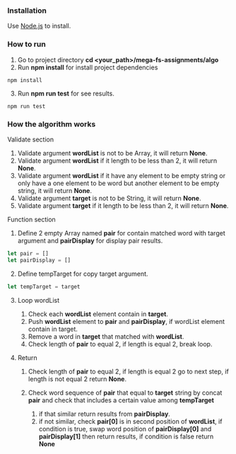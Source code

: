 ### Installation

Use [Node.js](https://nodejs.org/en/) to install.

### How to run

1. Go to project directory **cd <your_path>/mega-fs-assignments/algo**
2. Run **npm install** for install project dependencies

```
npm install
```

3. Run **npm run test** for see results.

```
npm run test
```

### How the algorithm works

Validate section

1. Validate argument **wordList** is not to be Array, it will return **None**.
2. Validate argument **wordList** if it length to be less than 2, it will return **None**.
3. Validate argument **wordList** if it have any element to be empty string or only have a one element to be word but another element to be empty string, it will return **None**.
4. Validate argument **target** is not to be String, it will return **None**.
5. Validate argument **target** if it length to be less than 2, it will return **None**.

Function section

1. Define 2 empty Array named **pair** for contain matched word with target argument and **pairDisplay** for display pair results.

```js
let pair = []
let pairDisplay = []
```

2. Define tempTarget for copy target argument.

```js
let tempTarget = target
```

3. Loop wordList

   1. Check each **wordList** element contain in **target**.
   2. Push **wordList** element to **pair** and **pairDisplay**, if wordList element contain in target.
   3. Remove a word in **target** that matched with **wordList**.
   4. Check length of **pair** to equal 2, if length is equal 2, break loop.

4. Return

   1. Check length of **pair** to equal 2, if length is equal 2 go to next step, if length is not equal 2 return **None**.
   2. Check word sequence of **pair** that equal to **target** string by concat **pair** and check that includes a certain value among **tempTarget**

      1. if that similar return results from **pairDisplay**.
      2. if not similar, check **pair[0]** is in second position of **wordList**, if condition is true, swap word position of **pairDisplay[0]** and **pairDisplay[1]** then return results, if condition is false return **None**

